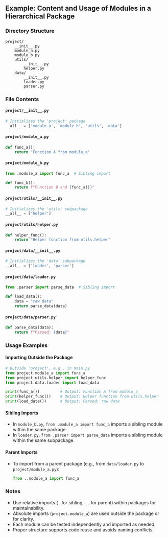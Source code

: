 ## Example: Content and Usage of Modules in a Hierarchical Package

### Directory Structure
```
project/
    __init__.py
    module_a.py
    module_b.py
    utils/
        __init__.py
        helper.py
    data/
        __init__.py
        loader.py
        parser.py
```

### File Contents

#### `project/__init__.py`
```python
# Initializes the 'project' package
__all__ = ['module_a', 'module_b', 'utils', 'data']
```

#### `project/module_a.py`
```python
def func_a():
    return "Function A from module_a"
```

#### `project/module_b.py`
```python
from .module_a import func_a  # Sibling import

def func_b():
    return f"Function B and {func_a()}"
```

#### `project/utils/__init__.py`
```python
# Initializes the 'utils' subpackage
__all__ = ['helper']
```

#### `project/utils/helper.py`
```python
def helper_func():
    return "Helper function from utils.helper"
```

#### `project/data/__init__.py`
```python
# Initializes the 'data' subpackage
__all__ = ['loader', 'parser']
```

#### `project/data/loader.py`
```python
from .parser import parse_data  # Sibling import

def load_data():
    data = "raw data"
    return parse_data(data)
```

#### `project/data/parser.py`
```python
def parse_data(data):
    return f"Parsed: {data}"
```

### Usage Examples

#### Importing Outside the Package
```python
# Outside 'project', e.g., in main.py
from project.module_a import func_a
from project.utils.helper import helper_func
from project.data.loader import load_data

print(func_a())         # Output: Function A from module_a
print(helper_func())    # Output: Helper function from utils.helper
print(load_data())      # Output: Parsed: raw data
```

#### Sibling Imports
- In `module_b.py`, `from .module_a import func_a` imports a sibling module within the same package.
- In `loader.py`, `from .parser import parse_data` imports a sibling module within the same subpackage.

#### Parent Imports
- To import from a parent package (e.g., from `data/loader.py` to `project/module_a.py`):
    ```python
    from ..module_a import func_a
    ```

### Notes
- Use relative imports (`.` for sibling, `..` for parent) within packages for maintainability.
- Absolute imports (`project.module_a`) are used outside the package or for clarity.
- Each module can be tested independently and imported as needed.
- Proper structure supports code reuse and avoids naming conflicts.